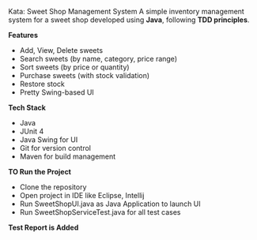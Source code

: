 Kata: Sweet Shop Management System
A simple inventory management system for a sweet shop developed using **Java**, following **TDD principles**.

**Features**
- Add, View, Delete sweets
- Search sweets (by name, category, price range)
- Sort sweets (by price or quantity)
- Purchase sweets (with stock validation)
- Restore stock
- Pretty Swing-based UI

**Tech Stack**
- Java
- JUnit 4
- Java Swing for UI
- Git for version control
- Maven for build management

**TO Run the Project**
- Clone the repository
- Open project in IDE like Eclipse, Intellij
- Run SweetShopUI.java as Java Application to launch UI
- Run SweetShopServiceTest.java for all test cases

**Test Report is Added**

  
